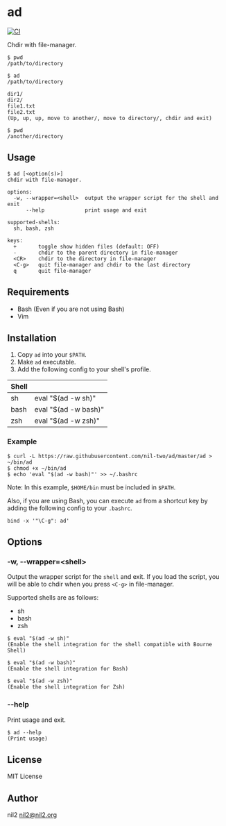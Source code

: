 ad
==

[![CI](https://github.com/nil-two/ad/actions/workflows/test.yml/badge.svg)](https://github.com/nil-two/ad/actions/workflows/test.yml)

Chdir with file-manager.

```
$ pwd
/path/to/directory

$ ad
/path/to/directory

dir1/
dir2/
file1.txt
file2.txt
(Up, up, up, move to another/, move to directory/, chdir and exit)

$ pwd
/another/directory
```

Usage
-----

```
$ ad [<option(s)>]
chdir with file-manager.

options:
  -w, --wrapper=<shell>  output the wrapper script for the shell and exit
      --help             print usage and exit

supported-shells:
  sh, bash, zsh

keys:
  +       toggle show hidden files (default: OFF)
  -       chdir to the parent directory in file-manager
  <CR>    chdir to the directory in file-manager
  <C-g>   quit file-manager and chdir to the last directory
  q       quit file-manager
```

Requirements
------------

- Bash (Even if you are not using Bash)
- Vim

Installation
------------

1. Copy `ad` into your `$PATH`.
2. Make `ad` executable.
3. Add the following config to your shell's profile.

| Shell |                      |
|-------|----------------------|
| sh    | eval "$(ad -w sh)"   |
| bash  | eval "$(ad -w bash)" |
| zsh   | eval "$(ad -w zsh)"  |

### Example

```
$ curl -L https://raw.githubusercontent.com/nil-two/ad/master/ad > ~/bin/ad
$ chmod +x ~/bin/ad
$ echo 'eval "$(ad -w bash)"' >> ~/.bashrc
```

Note: In this example, `$HOME/bin` must be included in `$PATH`.

Also, if you are using Bash, you can execute `ad` from a shortcut key by adding the following config to your `.bashrc`.

```
bind -x '"\C-g": ad'
```

Options
-------

### -w, --wrapper=\<shell\>

Output the wrapper script for the `shell` and exit.
If you load the script, you will be able to chdir when you press `<C-g>` in file-manager.

Supported shells are as follows:

- sh
- bash
- zsh

```
$ eval "$(ad -w sh)"
(Enable the shell integration for the shell compatible with Bourne Shell)

$ eval "$(ad -w bash)"
(Enable the shell integration for Bash)

$ eval "$(ad -w zsh)"
(Enable the shell integration for Zsh)
```

### --help

Print usage and exit.

```
$ ad --help
(Print usage)
```

License
-------

MIT License

Author
------

nil2 <nil2@nil2.org>
